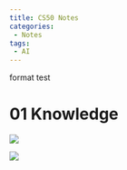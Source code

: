 ```yaml
---
title: CS50 Notes
categories:
 - Notes
tags:
 - AI
---
```


format test

# 01 Knowledge

![](https://latex.codecogs.com/svg.image?\dpi{200}\alpha&space;+&space;\frac{2\beta}{\gamma})


![](https://latex.codecogs.com/svg.image?\dpi{1000}\alpha&space;+&space;\frac{2\beta}{\gamma})


